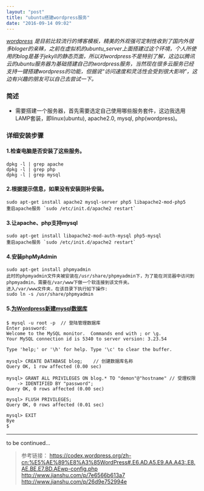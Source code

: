 ```yaml
---
layout: "post"
title: "ubuntu搭建wordpress服务"
date: "2016-09-14 09:02"
---
```



*[wordpress](https://cn.wordpress.org/) 是目前比较流行的博客模板，精美的外观强可定制性收到了国内外很多bloger的亲睐，之前在虚拟机的ubuntu_server上面搭建过这个环境，个人所使用的blog是基于jekyll的静态页面，所以对wordpress不是特别了解，这边以腾讯云的ubuntu服务器为基础搭建自己的wordpress服务，当然现在很多云服务已经支持一键搭建wordpress的功能，但据说“访问速度和灵活性会受到很大影响”，这边有兴趣的朋友可以自己去尝试一下。*

### 简述

- 需要搭建一个服务器，首先需要选定自己使用哪些服务套件，这边我选用LAMP套装，即linux(ubuntu), apache2.0, mysql, php(wordpress)。

<!-- more -->


### 详细安装步骤

#### 1.检查电脑是否安装了这些服务。

```ssh
dpkg -l | grep apache
dpkg -l | grep php
dpkg -l | grep mysql
```

#### 2.根据提示信息，如果没有安装则补安装。

```ssh
sudo apt-get install apache2 mysql-server php5 libapache2-mod-php5
重启apache服务 `sudo /etc/init.d/apache2 restart`
```

#### 3.让apache、php支持mysql

```ssh
sudo apt-get install libapache2-mod-auth-mysql php5-mysql
重启apache服务 `sudo /etc/init.d/apache2 restart`
```

#### 4.安装phpMyAdmin 

```ssh
sudo apt-get install phpmyadmin
此时的phpmyadmin文件夹被安装在/usr/share/phpmyadmin下，为了能在浏览器中访问到phpmyadmin，需要在/var/www下做一个软连接到该文件夹。
进入/var/www文件夹，在该目录下执行如下操作:
sudo ln -s /usr/share/phpmyadmin
```

#### 5.[为Wordpress新建mysql数据库](https://codex.wordpress.org/zh-cn:%E5%AE%89%E8%A3%85WordPress#.E7.AC.AC.E4.BA.8C.E6.AD.A5.EF.BC.9A.E5.88.9B.E5.BB.BAWordPress.E6.95.B0.E6.8D.AE.E5.BA.93.E5.92.8C.E4.B8.80.E4.B8.AA.E7.94.A8.E6.88.B7)

```ssh
$ mysql -u root -p	// 登陆管理数据库
Enter password:
Welcome to the MySQL monitor.  Commands end with ; or \g.
Your MySQL connection id is 5340 to server version: 3.23.54
 
Type 'help;' or '\h' for help. Type '\c' to clear the buffer.
 
mysql> CREATE DATABASE blog;	// 创建数据库名称
Query OK, 1 row affected (0.00 sec)
 
mysql> GRANT ALL PRIVILEGES ON blog.* TO "demon"@"hostname" // 受理权限
    -> IDENTIFIED BY "password";
Query OK, 0 rows affected (0.00 sec)
  
mysql> FLUSH PRIVILEGES;
Query OK, 0 rows affected (0.01 sec)

mysql> EXIT
Bye
$ 
```

***

to be continued...


> 参考链接：
> https://codex.wordpress.org/zh-cn:%E5%AE%89%E8%A3%85WordPress#.E6.AD.A5.E9.AA.A43:.E8.AE.BE.E7.BD.AEwp-config.php
> http://www.jianshu.com/p/7e6566b613a7
> http://www.jianshu.com/p/26d9e752994e
